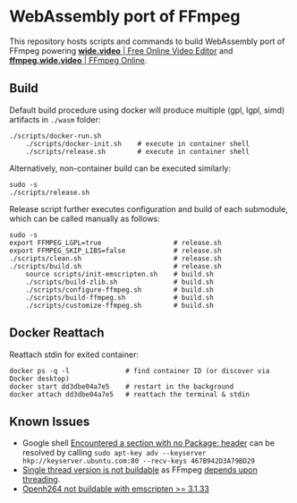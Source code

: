 # WebAssembly port of FFmpeg

This repository hosts scripts and commands to build WebAssembly port of FFmpeg powering [**wide.video** | Free Online Video Editor](https://wide.video) and [**ffmpeg.wide.video** | FFmpeg Online](https://ffmpeg.wide.video).

## Build

Default build procedure using docker will produce multiple (gpl, lgpl, simd) artifacts in `./wasm` folder:

```shell
./scripts/docker-run.sh
	./scripts/docker-init.sh    # execute in container shell
	./scripts/release.sh        # execute in container shell
```

Alternatively, non-container build can be executed similarly:

```shell
sudo -s
./scripts/release.sh
```

Release script further executes configuration and build of each submodule, which can be called manually as follows:

```shell
sudo -s
export FFMPEG_LGPL=true                  # release.sh
export FFMPEG_SKIP_LIBS=false            # release.sh
./scripts/clean.sh                       # release.sh
./scripts/build.sh                       # release.sh
	source scripts/init-emscripten.sh    # build.sh
	./scripts/build-zlib.sh              # build.sh
	./scripts/configure-ffmpeg.sh        # build.sh
	./scripts/build-ffmpeg.sh            # build.sh
	./scripts/customize-ffmpeg.sh        # build.sh
```

## Docker Reattach

Reattach stdin for exited container:

```shell
docker ps -q -l              # find container ID (or discover via Docker desktop)
docker start dd3dbe04a7e5    # restart in the background
docker attach dd3dbe04a7e5   # reattach the terminal & stdin
```

## Known Issues

- Google shell [Encountered a section with no Package: header](https://github.com/hashicorp/consul/issues/11162) can be resolved by calling `sudo apt-key adv --keyserver hkp://keyserver.ubuntu.com:80 --recv-keys 467B942D3A79BD29`
- [Single thread version is not buildable](https://trac.ffmpeg.org/ticket/10009) as FFmpeg [depends upon threading](http://git.videolan.org/?p=ffmpeg.git;a=commitdiff;h=760ce4bc0bd11f74f0851c0a662dd5cae888df83).
- [Openh264 not buildable with emscripten >= 3.1.33](https://github.com/cisco/openh264/issues/3666)